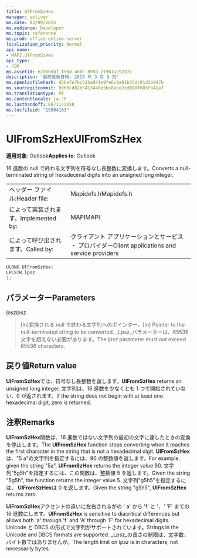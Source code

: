 ```yaml
---
title: UlFromSzHex
manager: soliver
ms.date: 03/09/2015
ms.audience: Developer
ms.topic: reference
ms.prod: office-online-server
localization_priority: Normal
api_name:
- MAPI.UlFromSzHex
api_type:
- COM
ms.assetid: e2d6b6bf-f96d-460c-859a-21961ac9237c
description: '最終更新日時: 2015 年 3 月 9 日'
ms.openlocfilehash: d5ba7e7bc52ba041e9fe6c9a01b35dc91d3b947b
ms.sourcegitcommit: 9d60cd82b5413446e5bc8ace2cd689f683fb41a7
ms.translationtype: MT
ms.contentlocale: ja-JP
ms.lasthandoff: 06/11/2018
ms.locfileid: "19804163"
---
```

# <a name="ulfromszhex"></a><span data-ttu-id="31087-103">UlFromSzHex</span><span class="sxs-lookup"><span data-stu-id="31087-103">UlFromSzHex</span></span>

  
  
<span data-ttu-id="31087-104">**適用対象**: Outlook</span><span class="sxs-lookup"><span data-stu-id="31087-104">**Applies to**: Outlook</span></span> 
  
<span data-ttu-id="31087-105">16 進数の null で終わる文字列を符号なし長整数に変換します。</span><span class="sxs-lookup"><span data-stu-id="31087-105">Converts a null-terminated string of hexadecimal digits into an unsigned long integer.</span></span> 
  
|||
|:-----|:-----|
|<span data-ttu-id="31087-106">ヘッダー ファイル:</span><span class="sxs-lookup"><span data-stu-id="31087-106">Header file:</span></span>  <br/> |<span data-ttu-id="31087-107">Mapidefs.h</span><span class="sxs-lookup"><span data-stu-id="31087-107">Mapidefs.h</span></span>  <br/> |
|<span data-ttu-id="31087-108">によって実装されます。</span><span class="sxs-lookup"><span data-stu-id="31087-108">Implemented by:</span></span>  <br/> |<span data-ttu-id="31087-109">MAPI</span><span class="sxs-lookup"><span data-stu-id="31087-109">MAPI</span></span>  <br/> |
|<span data-ttu-id="31087-110">によって呼び出されます。</span><span class="sxs-lookup"><span data-stu-id="31087-110">Called by:</span></span>  <br/> |<span data-ttu-id="31087-111">クライアント アプリケーションとサービス ・ プロバイダー</span><span class="sxs-lookup"><span data-stu-id="31087-111">Client applications and service providers</span></span>  <br/> |
   
```cpp
ULONG UlFromSzHex(
LPCSTR lpsz
);
```

## <a name="parameters"></a><span data-ttu-id="31087-112">パラメーター</span><span class="sxs-lookup"><span data-stu-id="31087-112">Parameters</span></span>

 <span data-ttu-id="31087-113">_lpsz_</span><span class="sxs-lookup"><span data-stu-id="31087-113">_lpsz_</span></span>
  
> <span data-ttu-id="31087-114">[in]変換される null で終わる文字列へのポインター。</span><span class="sxs-lookup"><span data-stu-id="31087-114">[in] Pointer to the null-terminated string to be converted.</span></span> <span data-ttu-id="31087-115">_Lpsz_パラメーターは、65536 文字を超えない必要があります。</span><span class="sxs-lookup"><span data-stu-id="31087-115">The  _lpsz_ parameter must not exceed 65536 characters.</span></span> 
    
## <a name="return-value"></a><span data-ttu-id="31087-116">戻り値</span><span class="sxs-lookup"><span data-stu-id="31087-116">Return value</span></span>

 <span data-ttu-id="31087-117">**UlFromSzHex**では、符号なし長整数を返します。</span><span class="sxs-lookup"><span data-stu-id="31087-117">**UlFromSzHex** returns an unsigned long integer.</span></span> <span data-ttu-id="31087-118">文字列は、16 進数を少なくとも 1 つで開始されていない、0 が返されます。</span><span class="sxs-lookup"><span data-stu-id="31087-118">If the string does not begin with at least one hexadecimal digit, zero is returned.</span></span> 
  
## <a name="remarks"></a><span data-ttu-id="31087-119">注釈</span><span class="sxs-lookup"><span data-stu-id="31087-119">Remarks</span></span>

<span data-ttu-id="31087-120">**UlFromSzHex**関数は、16 進数ではない文字列の最初の文字に達したときの変換を停止します。</span><span class="sxs-lookup"><span data-stu-id="31087-120">The **UlFromSzHex** function stops converting when it reaches the first character in the string that is not a hexadecimal digit.</span></span> <span data-ttu-id="31087-121">**UlFromSzHex**は、"5 a"の文字列を指定するには、90 の整数値を返します。</span><span class="sxs-lookup"><span data-stu-id="31087-121">For example, given the string "5a", **UlFromSzHex** returns the integer value 90.</span></span> <span data-ttu-id="31087-122">文字列"5g5h"を指定するには、この関数は、整数値 5 を返します。</span><span class="sxs-lookup"><span data-stu-id="31087-122">Given the string "5g5h", the function returns the integer value 5.</span></span> <span data-ttu-id="31087-123">文字列"g5h5"を指定するには、 **UlFromSzHex**は 0 を返します。</span><span class="sxs-lookup"><span data-stu-id="31087-123">Given the string "g5h5", **UlFromSzHex** returns zero.</span></span> 
  
 <span data-ttu-id="31087-124">**UlFromSzHex**アクセントの違いに左右されるがの ' a' から 'f' と '、' 'F' までの 16 進数にします。</span><span class="sxs-lookup"><span data-stu-id="31087-124">**UlFromSzHex** is sensitive to diacritical differences but allows both 'a' through 'f' and 'A' through 'F' for hexadecimal digits.</span></span> <span data-ttu-id="31087-125">Unicode と DBCS の形式で文字列がサポートされています。</span><span class="sxs-lookup"><span data-stu-id="31087-125">Strings in the Unicode and DBCS formats are supported.</span></span> <span data-ttu-id="31087-126">_Lpsz_の長さの制限は、文字数、バイト数ではありませんが。</span><span class="sxs-lookup"><span data-stu-id="31087-126">The length limit on  _lpsz_ is in characters, not necessarily bytes.</span></span> 
  

